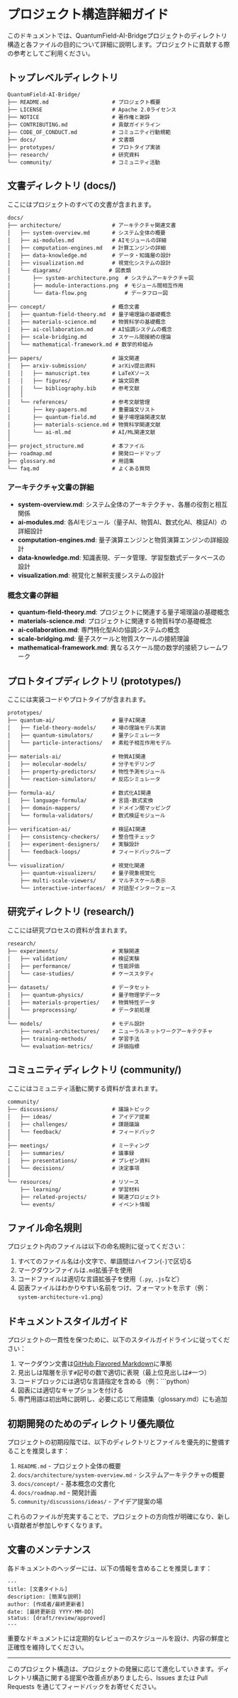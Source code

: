 # プロジェクト構造詳細ガイド

このドキュメントでは、QuantumField-AI-Bridgeプロジェクトのディレクトリ構造と各ファイルの目的について詳細に説明します。プロジェクトに貢献する際の参考としてご利用ください。

## トップレベルディレクトリ

```
QuantumField-AI-Bridge/
├── README.md                    # プロジェクト概要
├── LICENSE                      # Apache 2.0ライセンス
├── NOTICE                       # 著作権と謝辞
├── CONTRIBUTING.md              # 貢献ガイドライン
├── CODE_OF_CONDUCT.md           # コミュニティ行動規範
├── docs/                        # 文書類
├── prototypes/                  # プロトタイプ実装
├── research/                    # 研究資料
└── community/                   # コミュニティ活動
```

## 文書ディレクトリ (docs/)

ここにはプロジェクトのすべての文書が含まれます。

```
docs/
├── architecture/                # アーキテクチャ関連文書
│   ├── system-overview.md       # システム全体の概要
│   ├── ai-modules.md            # AIモジュールの詳細
│   ├── computation-engines.md   # 計算エンジンの詳細
│   ├── data-knowledge.md        # データ・知識層の設計
│   ├── visualization.md         # 視覚化システムの設計
│   └── diagrams/               # 図表類
│       ├── system-architecture.png  # システムアーキテクチャ図
│       ├── module-interactions.png  # モジュール間相互作用
│       └── data-flow.png            # データフロー図
│
├── concept/                     # 概念文書
│   ├── quantum-field-theory.md  # 量子場理論の基礎概念
│   ├── materials-science.md     # 物質科学の基礎概念
│   ├── ai-collaboration.md      # AI協調システムの概念
│   ├── scale-bridging.md        # スケール間接続の理論
│   └── mathematical-framework.md # 数学的枠組み
│
├── papers/                      # 論文関連
│   ├── arxiv-submission/        # arXiv提出資料
│   │   ├── manuscript.tex       # LaTeXソース
│   │   ├── figures/             # 論文図表
│   │   └── bibliography.bib     # 参考文献
│   │
│   └── references/              # 参考文献管理
│       ├── key-papers.md        # 重要論文リスト
│       ├── quantum-field.md     # 量子場理論関連文献
│       ├── materials-science.md # 物質科学関連文献
│       └── ai-ml.md             # AI/ML関連文献
│
├── project_structure.md         # 本ファイル
├── roadmap.md                   # 開発ロードマップ
├── glossary.md                  # 用語集
└── faq.md                       # よくある質問
```

### アーキテクチャ文書の詳細

- **system-overview.md**: システム全体のアーキテクチャ、各層の役割と相互関係
- **ai-modules.md**: 各AIモジュール（量子AI、物質AI、数式化AI、検証AI）の詳細設計
- **computation-engines.md**: 量子演算エンジンと物質演算エンジンの詳細設計
- **data-knowledge.md**: 知識表現、データ管理、学習型数式データベースの設計
- **visualization.md**: 視覚化と解釈支援システムの設計

### 概念文書の詳細

- **quantum-field-theory.md**: プロジェクトに関連する量子場理論の基礎概念
- **materials-science.md**: プロジェクトに関連する物質科学の基礎概念
- **ai-collaboration.md**: 専門特化型AIの協調システムの概念
- **scale-bridging.md**: 量子スケールと物質スケールの接続理論
- **mathematical-framework.md**: 異なるスケール間の数学的接続フレームワーク

## プロトタイプディレクトリ (prototypes/)

ここには実装コードやプロトタイプが含まれます。

```
prototypes/
├── quantum-ai/                  # 量子AI関連
│   ├── field-theory-models/     # 場の理論モデル実装
│   ├── quantum-simulators/      # 量子シミュレータ
│   └── particle-interactions/   # 素粒子相互作用モデル
│
├── materials-ai/                # 物質AI関連
│   ├── molecular-models/        # 分子モデリング
│   ├── property-predictors/     # 物性予測モジュール
│   └── reaction-simulators/     # 反応シミュレータ
│
├── formula-ai/                  # 数式化AI関連
│   ├── language-formula/        # 言語-数式変換
│   ├── domain-mappers/          # ドメイン間マッピング
│   └── formula-validators/      # 数式検証モジュール
│
├── verification-ai/             # 検証AI関連
│   ├── consistency-checkers/    # 整合性チェック
│   ├── experiment-designers/    # 実験設計
│   └── feedback-loops/          # フィードバックループ
│
└── visualization/               # 視覚化関連
    ├── quantum-visualizers/     # 量子現象視覚化
    ├── multi-scale-viewers/     # マルチスケール表示
    └── interactive-interfaces/  # 対話型インターフェース
```

## 研究ディレクトリ (research/)

ここには研究プロセスの資料が含まれます。

```
research/
├── experiments/                 # 実験関連
│   ├── validation/              # 検証実験
│   ├── performance/             # 性能評価
│   └── case-studies/            # ケーススタディ
│
├── datasets/                    # データセット
│   ├── quantum-physics/         # 量子物理学データ
│   ├── materials-properties/    # 物質特性データ
│   └── preprocessing/           # データ前処理
│
└── models/                      # モデル設計
    ├── neural-architectures/    # ニューラルネットワークアーキテクチャ
    ├── training-methods/        # 学習手法
    └── evaluation-metrics/      # 評価指標
```

## コミュニティディレクトリ (community/)

ここにはコミュニティ活動に関する資料が含まれます。

```
community/
├── discussions/                 # 議論トピック
│   ├── ideas/                   # アイデア提案
│   ├── challenges/              # 課題議論
│   └── feedback/                # フィードバック
│
├── meetings/                    # ミーティング
│   ├── summaries/               # 議事録
│   ├── presentations/           # プレゼン資料
│   └── decisions/               # 決定事項
│
└── resources/                   # リソース
    ├── learning/                # 学習材料
    ├── related-projects/        # 関連プロジェクト
    └── events/                  # イベント情報
```

## ファイル命名規則

プロジェクト内のファイルは以下の命名規則に従ってください：

1. すべてのファイル名は小文字で、単語間はハイフン(`-`)で区切る
2. マークダウンファイルは`.md`拡張子を使用
3. コードファイルは適切な言語拡張子を使用（`.py`, `.js`など）
4. 図表ファイルはわかりやすい名前をつけ、フォーマットを示す（例：`system-architecture-v1.png`）

## ドキュメントスタイルガイド

プロジェクトの一貫性を保つために、以下のスタイルガイドラインに従ってください：

1. マークダウン文書は[GitHub Flavored Markdown](https://github.github.com/gfm/)に準拠
2. 見出しは階層を示す`#`記号の数で適切に表現（最上位見出しは`#`一つ）
3. コードブロックには適切な言語指定を含める（例：\```python）
4. 図表には適切なキャプションを付ける
5. 専門用語は初出時に説明し、必要に応じて用語集（glossary.md）にも追加

## 初期開発のためのディレクトリ優先順位

プロジェクトの初期段階では、以下のディレクトリとファイルを優先的に整備することを推奨します：

1. `README.md` - プロジェクト全体の概要
2. `docs/architecture/system-overview.md` - システムアーキテクチャの概要
3. `docs/concept/` - 基本概念の文書化
4. `docs/roadmap.md` - 開発計画
5. `community/discussions/ideas/` - アイデア提案の場

これらのファイルが充実することで、プロジェクトの方向性が明確になり、新しい貢献者が参加しやすくなります。

## 文書のメンテナンス

各ドキュメントのヘッダーには、以下の情報を含めることを推奨します：

```
---
title: [文書タイトル]
description: [簡潔な説明]
author: [作成者/最終更新者]
date: [最終更新日 YYYY-MM-DD]
status: [draft/review/approved]
---
```

重要なドキュメントには定期的なレビューのスケジュールを設け、内容の鮮度と正確性を維持してください。

---

このプロジェクト構造は、プロジェクトの発展に応じて進化していきます。ディレクトリ構造に関する提案や改善点がありましたら、Issues または Pull Requests を通じてフィードバックをお寄せください。